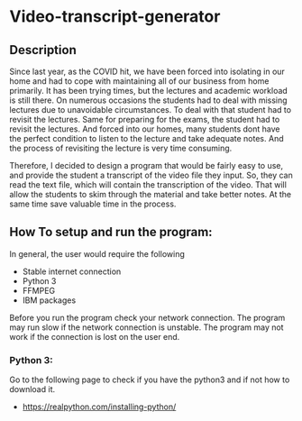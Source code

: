 # Video-transcript-generator

## Description

Since last year, as the COVID hit, we have been forced into isolating in our home and had to cope with
maintaining all of our business from home primarily. It has been trying times, but the lectures and academic workload is still there. On numerous occasions the students had to deal with missing lectures due to unavoidable circumstances. To deal with that student had to revisit the lectures. Same for preparing for the exams, the student had to revisit the lectures. And forced into our homes, many students dont have the perfect condition to listen to the lecture and take adequate notes. And the process of revisiting the lecture is very time consuming.

Therefore, I decided to design a program that would be fairly easy to use, and provide the student a transcript of the video file they input. So, they can read the text file, which will contain the transcription of the video. That will allow the students to skim through the material and take better notes. At the same time save valuable time in the process.

## How To setup and run the program:

In general, the user would require the following

* Stable internet connection
* Python 3
* FFMPEG
* IBM packages

Before you run the program check your network connection. The program may run slow if the network connection is unstable. The program may not work if the connection is lost on the user end.

### Python 3:

Go to the following page to check if you have the python3 and if not how to download it.

* https://realpython.com/installing-python/
